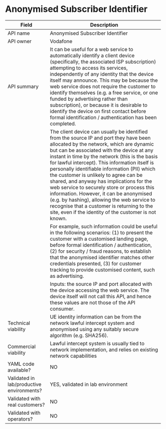 # Anonymised Subscriber Identifier


 | **Field** | Description | 
 | ---- | ----- |
 | API name | Anonymised Subscriber Identifier |
 | API owner | Vodafone |
 | API summary | It can be useful for a web service to automatically identify a client device (specifically, the associated ISP subscription) attempting to access its services, independently of any identity that the device itself may announce. This may be because the web service does not require the customer to identify themselves (e.g. a free service, or one funded by advertising rather than subscription), or because it is desirable to identify the device on first contact before formal identification / authentication has been completed. |
 | | The client device can usually be identified from the source IP and port they have been allocated by the network, which are dynamic but can be associated with the device at any instant in time by the network (this is the basis for lawful intercept). This information itself is personally identifiable information (PII) which the customer is unlikely to agree can be shared, and anyway has implications for the web service to securely store or process this information. However, it can be anonymised (e.g. by hashing), allowing the web service to recognise that a customer is returning to the site, even if the identity of the customer is not known. |
 | |For example, such information could be useful in the following scenarios: (1) to present the customer with a customised landing page, before formal identification / authentication, (2) for security / fraud reasons, to establish that the anonymised identifier matches other credentials presented, (3) for customer tracking to provide customised content, such as advertising. |
 | | Inputs: the source IP and port allocated with the device accessing the web service. The device itself will not call this API, and hence these values are not those of the API consumer. |
 | Technical viability | UE identity information can be from the network lawful intercept system and anonymised using any suitably secure algorithm (e.g. SHA256). |
 | Commercial viability | Lawful intercept system is usually tied to network implementation, and relies on existing network capabilities |
 | YAML code available? | NO |
 | Validated in lab/productive environments? | YES, validated in lab environment |
 | Validated with real customers? | NO |
 | Validated with operators? | NO |


